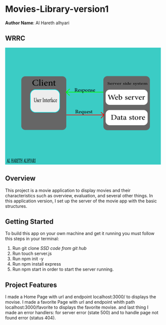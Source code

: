 # Movies-Library-version1

**Author Name**: Al Hareth alhyari

## WRRC
![wrrc_img](./assest/wrrc-01.png)



## Overview
This project is a movie application to display movies and their characteristics such as overview, evaluation, and several other things. In this application version, I set up the server of the movie app with the basic structures.

## Getting Started
To build this app on your own machine and get it running you must follow this steps in your terminal:
1. Run git clone *SSD code from git hub*
2. Run touch server.js
3. Run npm init -y
4. Run npm install express
5. Run npm start in order to start the server running.

## Project Features
I made a Home Page with url and endpoint localhost:3000/ to displays the movise.
I made a favorite Page with url and endpoint whith path localhost:3000/favorite to displays the favorite movise.
and  last thing I made an error handlers:
for server error (state 500)
and to handle page not found error (status 404).